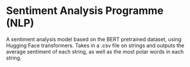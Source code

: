 # Sentiment Analysis Programme (NLP)
A sentiment analysis model based on the BERT pretrained dataset, using Hugging Face transformers.
Takes in a .csv file on strings and outputs the average sentiment of each string, as well as the most polar words in each string.
